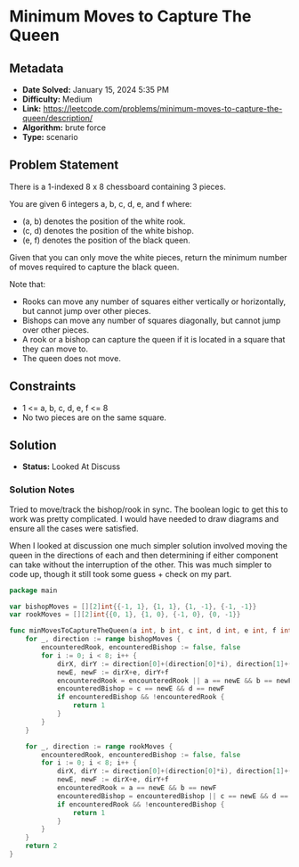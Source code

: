 # Minimum Moves to Capture The Queen

## Metadata

- **Date Solved:** January 15, 2024 5:35 PM
- **Difficulty:** Medium
- **Link:** https://leetcode.com/problems/minimum-moves-to-capture-the-queen/description/
- **Algorithm:** brute force
- **Type:** scenario

## Problem Statement

There is a 1-indexed 8 x 8 chessboard containing 3 pieces.

You are given 6 integers a, b, c, d, e, and f where:

- (a, b) denotes the position of the white rook.
- (c, d) denotes the position of the white bishop.
- (e, f) denotes the position of the black queen.

Given that you can only move the white pieces, return the minimum number of moves required to capture the black queen.

Note that:

- Rooks can move any number of squares either vertically or horizontally, but cannot jump over other pieces.
- Bishops can move any number of squares diagonally, but cannot jump over other pieces.
- A rook or a bishop can capture the queen if it is located in a square that they can move to.
- The queen does not move.

## Constraints

- 1 <= a, b, c, d, e, f <= 8
- No two pieces are on the same square.

## Solution

- **Status:** Looked At Discuss

### Solution Notes

Tried to move/track the bishop/rook in sync. The boolean logic to get this to work was pretty complicated. I would have needed to draw diagrams and ensure all the cases were satisfied.

When I looked at discussion one much simpler solution involved moving the queen in the directions of each and then determining if either component can take without the interruption of the other. This was much simpler to code up, though it still took some guess + check on my part. 


```go
package main

var bishopMoves = [][2]int{{-1, 1}, {1, 1}, {1, -1}, {-1, -1}}
var rookMoves = [][2]int{{0, 1}, {1, 0}, {-1, 0}, {0, -1}}

func minMovesToCaptureTheQueen(a int, b int, c int, d int, e int, f int) int {
	for _, direction := range bishopMoves {
		encounteredRook, encounteredBishop := false, false
		for i := 0; i < 8; i++ {
			dirX, dirY := direction[0]+(direction[0]*i), direction[1]+(direction[1]*i)
			newE, newF := dirX+e, dirY+f
			encounteredRook = encounteredRook || a == newE && b == newF
			encounteredBishop = c == newE && d == newF
			if encounteredBishop && !encounteredRook {
				return 1
			}
		}
	}

	for _, direction := range rookMoves {
		encounteredRook, encounteredBishop := false, false
		for i := 0; i < 8; i++ {
			dirX, dirY := direction[0]+(direction[0]*i), direction[1]+(direction[1]*i)
			newE, newF := dirX+e, dirY+f
			encounteredRook = a == newE && b == newF
			encounteredBishop = encounteredBishop || c == newE && d == newF
			if encounteredRook && !encounteredBishop {
				return 1
			}
		}
	}
	return 2
}
```
